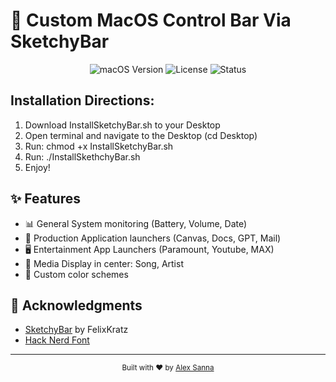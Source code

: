 # 🎨 Custom MacOS Control Bar Via SketchyBar

<div align="center">
  <img src="https://img.shields.io/badge/macOS-Sonoma-blue?style=flat-square&logo=apple" alt="macOS Version">
  <img src="https://img.shields.io/badge/License-MIT-green?style=flat-square" alt="License">
  <img src="https://img.shields.io/badge/Status-Active-success?style=flat-square" alt="Status">
</div>

## Installation Directions: 
1. Download InstallSketchyBar.sh to your Desktop
2. Open terminal and navigate to the Desktop (cd Desktop)
3. Run: chmod +x InstallSketchyBar.sh
4. Run: ./InstallSkethchyBar.sh
5. Enjoy!

## ✨ Features

- 📊 General System monitoring (Battery, Volume, Date)
- 🚀 Production Application launchers (Canvas, Docs, GPT, Mail)
- 🖥️ Entertainment App Launchers (Paramount, Youtube, MAX)
- 🎵 Media Display in center: Song, Artist 
- 🎨 Custom color schemes





## 🙏 Acknowledgments

- [SketchyBar](https://github.com/FelixKratz/SketchyBar) by FelixKratz
- [Hack Nerd Font](https://github.com/ryanoasis/nerd-fonts)

---

<div align="center">
  <sub>Built with ❤️ by <a href="https://github.com/ajsanna">Alex Sanna</a></sub>
</div> 
